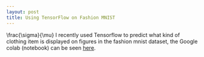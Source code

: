 ```yaml
---
layout: post
title: Using TensorFlow on Fashion MNIST
---
```

\frac{\sigma}{\mu}
I recently used Tensorflow to predict what kind of clothing item is displayed on figures in the fashion mnist dataset, the Google colab (notebook) can be seen [here](https://gist.github.com/bbj3/ee382fbc23ce186d990ec9288cd88a2f#file-clothesnet-ipynb).
